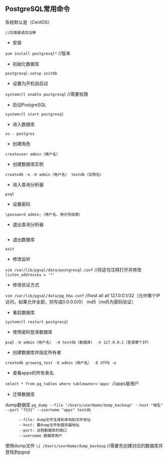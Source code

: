 PostgreSQL常用命令 
---
系统默认是（CentOS）

```//后面是追加注释```

* 安装

```yum install postgresql*``` //版本

* 初始化数据库
  
```postgresql-setup initdb```

* 设置为开机自启动
  
```systemctl enable postgresql``` //需要权限

* 启动PostgreSQL

```systemctl start postgresql```

* 进入数据库
  
```su - postgres``` 

* 创建角色
  
```createuser admin（用户名）```

* 创建数据库实例

```createdb -e -O admin（用户名） testdb（实例名）```

* 进入查询分析器

```psql```

* 设置密码
  
```\password admin;（用户名，用分号结束）```

* 退出查询分析器
  
```\q（不需要分号结束）
```

* 退出数据库
  
```exit```

* 修改监听
  
```vim /var/lib/pgsql/data/postgresql.conf``` //将这句注释打开并修改```listen_addresses = '*'```

* 修改验证方式
  
```vim /var/lib/pgsql/data/pg_hba.conf``` //host  all  all  127.0.0.1/32（允许哪个IP访问，如果允许全部，则写成0.0.0.0/0）  md5（md5为密码验证）  

* 重启数据库
  
```systemctl restart postgresql```

* 使用密码登录数据库
  
```psql -U admin（用户名） -d testdb（数据库） -h 127.0.0.1（登录哪个IP）```

* 创建数据库并指定所有者

```createdb growing_test -O admin（用户名） -E UTF8 -e```

* 查看apps的所有表名 

```select * from pg_tables where tableowner='apps'``` //apps是用户

* 迁移数据库

dump数据库
```pg_dump --file "/Users/userName/dump_backoup" --host "域名" --port "7531" --username "apps" testdb ```
          
          --file: dump文件生成到本地到文件地址
          --host: 要dump文件到服务器地址
          --port: 远程数据库的端口
          --username 数据库用户


使用dump文件
 ```\i /Users/userName/dump_backoup``` //需要先创建对应的数据库并登陆到pgsql

